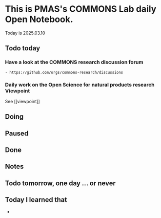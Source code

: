 
# This is PMAS's COMMONS Lab daily Open Notebook.

Today is 2025.03.10

## Todo today

### Have a look at the COMMONS research discussion forum
    - https://github.com/orgs/commons-research/discussions

### Daily work on the Open Science for natural products research Viewpoint

See [[viewpoint]]


###
###

## Doing




## Paused

## Done

## Notes

## Todo tomorrow, one day ... or never 


###
###


## Today I learned that

-